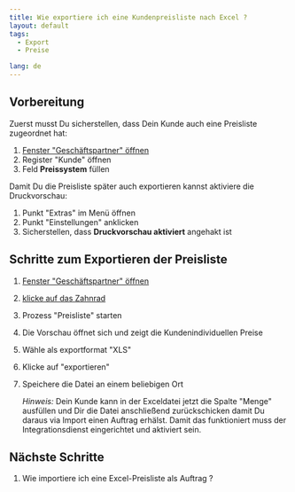 ```yaml
---
title: Wie exportiere ich eine Kundenpreisliste nach Excel ?
layout: default
tags:
  - Export
  - Preise

lang: de
---
```


## Vorbereitung

Zuerst musst Du sicherstellen, dass Dein Kunde auch eine Preisliste zugeordnet hat:

1. [Fenster "Geschäftspartner" öffnen](Wie_finde_und_öffne_ich_ein_Fenster) 
1. Register "Kunde" öffnen
1. Feld **Preissystem** füllen

Damit Du die Preisliste später auch exportieren kannst aktiviere die Druckvorschau:

1. Punkt "Extras" im Menü öffnen
1. Punkt "Einstellungen" anklicken
1. Sicherstellen, dass **Druckvorschau aktiviert** angehakt ist

## Schritte zum Exportieren der Preisliste 

1. [Fenster "Geschäftspartner" öffnen](Wie_finde_und_öffne_ich_ein_Fenster) 
1. [klicke auf das Zahnrad](Wie_starte_ich_Zahnrad_Prozesse)
1. Prozess "Preisliste" starten
1. Die Vorschau öffnet sich und zeigt die Kundenindividuellen Preise
1. Wähle als exportformat "XLS"
1. Klicke auf "exportieren"
1. Speichere die Datei an einem beliebigen Ort

   *Hinweis:* Dein Kunde kann in der Exceldatei jetzt die Spalte "Menge" ausfüllen und Dir die Datei anschließend zurückschicken damit Du daraus via Import einen Auftrag erhälst. Damit das funktioniert muss der Integrationsdienst eingerichtet und aktiviert sein.

## Nächste Schritte
1. Wie importiere ich eine Excel-Preisliste als Auftrag ?
